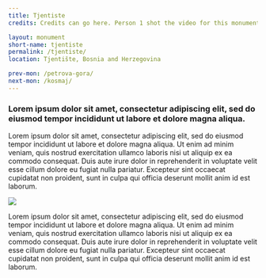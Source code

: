```yaml
---
title: Tjentiste
credits: Credits can go here. Person 1 shot the video for this monument. Person 2 wrote the test. Person 3 took the photographs.

layout: monument
short-name: tjentiste
permalink: /tjentiste/
location: Tjentište, Bosnia and Herzegovina

prev-mon: /petrova-gora/
next-mon: /kosmaj/
---
```


### Lorem ipsum dolor sit amet, consectetur adipiscing elit, sed do eiusmod tempor incididunt ut labore et dolore magna aliqua.

Lorem ipsum dolor sit amet, consectetur adipiscing elit, sed do eiusmod tempor incididunt ut labore et dolore magna aliqua. Ut enim ad minim veniam, quis nostrud exercitation ullamco laboris nisi ut aliquip ex ea commodo consequat. Duis aute irure dolor in reprehenderit in voluptate velit esse cillum dolore eu fugiat nulla pariatur. Excepteur sint occaecat cupidatat non proident, sunt in culpa qui officia deserunt mollit anim id est laborum.

![](http://assets.atlasobscura.com/media/W1siZiIsInVwbG9hZHMvcGxhY2VfaW1hZ2VzL2UxMjE4ZGI5MmVhMjE2MjczMF9zcG9tZW5pa18xNi5qcGciXSxbInAiLCJ0aHVtYiIsIngzOTBcdTAwM2UiXSxbInAiLCJjb252ZXJ0IiwiLXF1YWxpdHkgOTEgLWF1dG8tb3JpZW50Il1d)

Lorem ipsum dolor sit amet, consectetur adipiscing elit, sed do eiusmod tempor incididunt ut labore et dolore magna aliqua. Ut enim ad minim veniam, quis nostrud exercitation ullamco laboris nisi ut aliquip ex ea commodo consequat. Duis aute irure dolor in reprehenderit in voluptate velit esse cillum dolore eu fugiat nulla pariatur. Excepteur sint occaecat cupidatat non proident, sunt in culpa qui officia deserunt mollit anim id est laborum.
